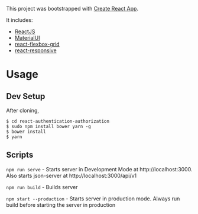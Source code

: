 This project was bootstrapped with [Create React App](https://github.com/facebookincubator/create-react-app).

It includes:
- [ReactJS](https://facebook.github.io/react/)
- [MaterialUI](http://www.material-ui.com)
- [react-flexbox-grid](https://roylee0704.github.io/react-flexbox-grid/)
- [react-responsive](https://github.com/contra/react-responsive)

# Usage

## Dev Setup

After cloning,
```
$ cd react-authentication-authorization
$ sudo npm install bower yarn -g
$ bower install
$ yarn
```

## Scripts

```npm run serve``` - Starts server in Development Mode at http://localhost:3000. Also starts json-server at http://localhost:3000/api/v1

```npm run build``` - Builds server

```npm start --production``` - Starts server in production mode. Always run build before starting the server in production
